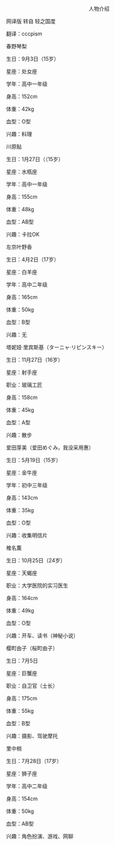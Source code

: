 <p align="center">人物介绍</p>

网译版 转自 轻之国度

翻译：cccpism

春野琴梨

生日：9月3日（15岁）

星座：处女座

学年：高中一年级

身高：152cm

体重：42kg

血型：O型

兴趣：料理

川原鲇

生日：1月27日（（15岁）

星座：水瓶座

学年：高中一年级

身高：155cm

体重：48kg

血型：AB型

兴趣：卡拉OK

左京叶野香

生日：4月2日（17岁）

星座：白羊座

学年：高中二年级

身高：165cm

体重：50kg

血型：B型

兴趣：无

塔妮娅·里宾斯基（ターニャ·リピンスキー）

生日：11月27日（16岁）

星座：射手座

职业：玻璃工匠

身高：158cm

体重：45kg

血型：A型

兴趣：散步

爱田芽美（爱田めぐみ，我没采用惠）

生日：5月19日（15岁）

星座：金牛座

学年：初中三年级

身高：143cm

体重：35kg

血型：O型

兴趣：收集明信片

椎名薫

生日：10月25日（24岁）

星座：天蝎座

职业：大学医院的实习医生

身高：164cm

体重：49kg

血型：O型

兴趣：开车、读书（神秘小说）

樱町由子（桜町由子）

生日：7月5日

星座：巨蟹座

职业：自卫官（士长）

身高：175cm

体重：55kg

血型：B型

兴趣：摄影、驾驶摩托

里中梢

生日：7月28日（17岁）

星座：狮子座

学年：高中二年级

身高：154cm

体重：50kg

血型：AB型

兴趣：角色扮演、游戏、网聊

